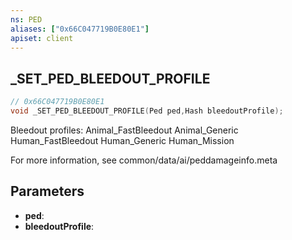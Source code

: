 ```yaml
---
ns: PED
aliases: ["0x66C047719B0E80E1"]
apiset: client
---
```

## _SET_PED_BLEEDOUT_PROFILE

```c
// 0x66C047719B0E80E1
void _SET_PED_BLEEDOUT_PROFILE(Ped ped,Hash bleedoutProfile);
```

Bleedout profiles:
Animal_FastBleedout
Animal_Generic
Human_FastBleedout
Human_Generic
Human_Mission

For more information, see common/data/ai/peddamageinfo.meta

## Parameters
* **ped**:
* **bleedoutProfile**: